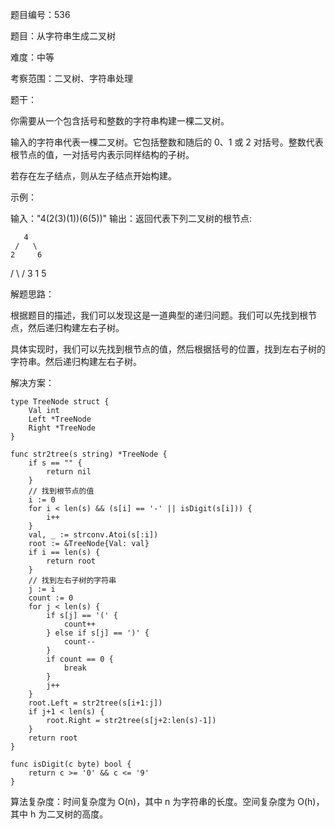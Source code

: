 题目编号：536

题目：从字符串生成二叉树

难度：中等

考察范围：二叉树、字符串处理

题干：

你需要从一个包含括号和整数的字符串构建一棵二叉树。

输入的字符串代表一棵二叉树。它包括整数和随后的 0、1 或 2 对括号。整数代表根节点的值，一对括号内表示同样结构的子树。

若存在左子结点，则从左子结点开始构建。

示例：

输入："4(2(3)(1))(6(5))"
输出：返回代表下列二叉树的根节点:

       4
     /   \
    2     6
   / \   / 
  3   1 5   

解题思路：

根据题目的描述，我们可以发现这是一道典型的递归问题。我们可以先找到根节点，然后递归构建左右子树。

具体实现时，我们可以先找到根节点的值，然后根据括号的位置，找到左右子树的字符串。然后递归构建左右子树。

解决方案：

```
type TreeNode struct {
    Val int
    Left *TreeNode
    Right *TreeNode
}

func str2tree(s string) *TreeNode {
    if s == "" {
        return nil
    }
    // 找到根节点的值
    i := 0
    for i < len(s) && (s[i] == '-' || isDigit(s[i])) {
        i++
    }
    val, _ := strconv.Atoi(s[:i])
    root := &TreeNode{Val: val}
    if i == len(s) {
        return root
    }
    // 找到左右子树的字符串
    j := i
    count := 0
    for j < len(s) {
        if s[j] == '(' {
            count++
        } else if s[j] == ')' {
            count--
        }
        if count == 0 {
            break
        }
        j++
    }
    root.Left = str2tree(s[i+1:j])
    if j+1 < len(s) {
        root.Right = str2tree(s[j+2:len(s)-1])
    }
    return root
}

func isDigit(c byte) bool {
    return c >= '0' && c <= '9'
}
```

算法复杂度：时间复杂度为 O(n)，其中 n 为字符串的长度。空间复杂度为 O(h)，其中 h 为二叉树的高度。